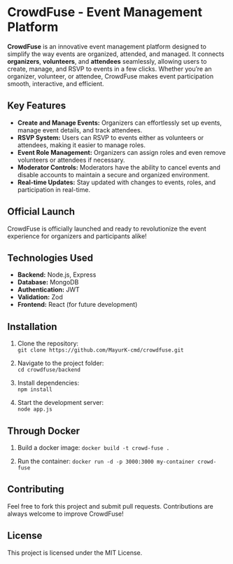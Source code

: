 # CrowdFuse - Event Management Platform

**CrowdFuse** is an innovative event management platform designed to simplify the way events are organized, attended, and managed. It connects **organizers**, **volunteers**, and **attendees** seamlessly, allowing users to create, manage, and RSVP to events in a few clicks. Whether you’re an organizer, volunteer, or attendee, CrowdFuse makes event participation smooth, interactive, and efficient.

## Key Features
- **Create and Manage Events:** Organizers can effortlessly set up events, manage event details, and track attendees.
- **RSVP System:** Users can RSVP to events either as volunteers or attendees, making it easier to manage roles.
- **Event Role Management:** Organizers can assign roles and even remove volunteers or attendees if necessary.
- **Moderator Controls:** Moderators have the ability to cancel events and disable accounts to maintain a secure and organized environment.
- **Real-time Updates:** Stay updated with changes to events, roles, and participation in real-time.

## Official Launch
CrowdFuse is officially launched and ready to revolutionize the event experience for organizers and participants alike!

## Technologies Used
- **Backend:** Node.js, Express
- **Database:** MongoDB
- **Authentication:** JWT
- **Validation:** Zod
- **Frontend:** React (for future development)
  
## Installation
1. Clone the repository:  
   `git clone https://github.com/MayurK-cmd/crowdfuse.git`

2. Navigate to the project folder:  
   `cd crowdfuse/backend`

3. Install dependencies:  
   `npm install`

4. Start the development server:  
   `node app.js`

## Through Docker
1. Build a docker image:
   `docker build -t crowd-fuse . `

2. Run the container:
   `docker run -d -p 3000:3000 my-container crowd-fuse`

## Contributing
Feel free to fork this project and submit pull requests. Contributions are always welcome to improve CrowdFuse!

## License
This project is licensed under the MIT License.
